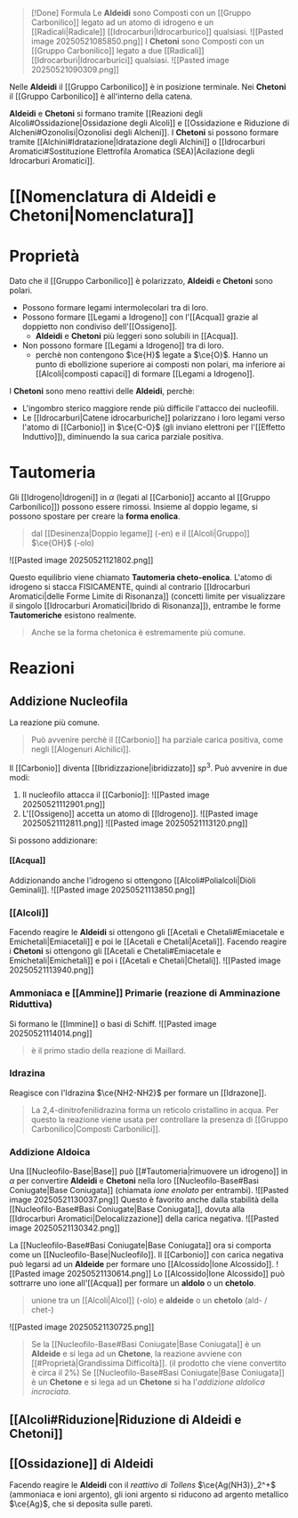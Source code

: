 >[!Done] Formula
>Le **Aldeidi** sono Composti con un [[Gruppo Carbonilico]] legato ad un atomo di idrogeno e un [[Radicali|Radicale]] [[Idrocarburi|Idrocarburico]] qualsiasi.
>![[Pasted image 20250521085850.png]]
>I **Chetoni** sono Composti con un [[Gruppo Carbonilico]] legato a due [[Radicali]] [[Idrocarburi|Idrocarburici]] qualsiasi.
>![[Pasted image 20250521090309.png]]

Nelle **Aldeidi** il [[Gruppo Carbonilico]] è in posizione terminale.
Nei **Chetoni** il [[Gruppo Carbonilico]] è all'interno della catena.

**Aldeidi** e **Chetoni** si formano tramite [[Reazioni degli Alcoli#Ossidazione|Ossidazione degli Alcoli]] e [[Ossidazione e Riduzione di Alcheni#Ozonolisi|Ozonolisi degli Alcheni]].
I **Chetoni** si possono formare tramite [[Alchini#Idratazione|Idratazione degli Alchini]] o [[Idrocarburi Aromatici#Sostituzione Elettrofila Aromatica (SEA)|Acilazione degli Idrocarburi Aromatici]].
# [[Nomenclatura di Aldeidi e Chetoni|Nomenclatura]]

# Proprietà 
Dato che il [[Gruppo Carbonilico]] è polarizzato, **Aldeidi** e **Chetoni** sono polari.
- Possono formare legami intermolecolari tra di loro.
- Possono formare [[Legami a Idrogeno]] con l'[[Acqua]] grazie al doppietto non condiviso dell'[[Ossigeno]].
	- **Aldeidi** e **Chetoni** più leggeri sono solubili in [[Acqua]].
- Non possono formare [[Legami a Idrogeno]] tra di loro.
	- perchè non contengono $\ce{H}$ legate a $\ce{O}$.
Hanno un punto di ebollizione superiore ai composti non polari, ma inferiore ai [[Alcoli|composti capaci]] di formare [[Legami a Idrogeno]].

I **Chetoni** sono meno reattivi delle **Aldeidi**, perchè:
- L'ingombro sterico maggiore rende più difficile l'attacco dei nucleofili.
- Le [[Idrocarburi|Catene idrocarburiche]] polarizzano i loro legami verso l'atomo di [[Carbonio]] in $\ce{C-O}$ (gli inviano elettroni per l'[[Effetto Induttivo]]), diminuendo la sua carica parziale positiva.

# Tautomeria
Gli [[Idrogeno|Idrogeni]] in $\alpha$ (legati al [[Carbonio]] accanto al [[Gruppo Carbonilico]]) possono essere rimossi.
Insieme al doppio legame, si possono spostare per creare la **forma enolica**.
>dal [[Desinenza|Doppio legame]] (-en) e il [[Alcoli|Gruppo]] $\ce{OH}$ (-olo)

![[Pasted image 20250521121802.png]]

Questo equilibrio viene chiamato **Tautomeria cheto-enolica**. 
L'atomo di idrogeno si stacca FISICAMENTE, quindi al contrario [[Idrocarburi Aromatici|delle Forme Limite di Risonanza]] (concetti limite per visualizzare il singolo [[Idrocarburi Aromatici|Ibrido di Risonanza]]), entrambe le forme **Tautomeriche** esistono realmente.
>Anche se la forma chetonica è estremamente più comune.
# Reazioni
## Addizione Nucleofila
La reazione più comune.
>Può avvenire perchè il [[Carbonio]] ha parziale carica positiva, come negli [[Alogenuri Alchilici]].

Il [[Carbonio]] diventa [[Ibridizzazione|ibridizzato]] $sp^3$.
Può avvenire in due modi:
1. Il nucleofilo attacca il [[Carbonio]]:
![[Pasted image 20250521112901.png]]
2. L'[[Ossigeno]] accetta un atomo di [[Idrogeno]].
![[Pasted image 20250521112811.png]]
![[Pasted image 20250521113120.png]]

Si possono addizionare:
#### [[Acqua]]
Addizionando anche l'idrogeno si ottengono [[Alcoli#Polialcoli|Diòli Geminali]].
![[Pasted image 20250521113850.png]]

### [[Alcoli]]
Facendo reagire le **Aldeidi** si ottengono gli [[Acetali e Chetali#Emiacetale e Emichetali|Emiacetali]] e poi le [[Acetali e Chetali|Acetali]].
Facendo reagire i **Chetoni** si ottengono gli [[Acetali e Chetali#Emiacetale e Emichetali|Emichetali]] e poi i [[Acetali e Chetali|Chetali]]. 
![[Pasted image 20250521113940.png]]
### Ammoniaca e [[Ammine]] Primarie (reazione di **Amminazione Riduttiva**)
Si formano le [[Immine]] o basi di Schiff.
![[Pasted image 20250521114014.png]]
>è il primo stadio della reazione di Maillard.




### Idrazina
Reagisce con l'Idrazina $\ce{NH2-NH2}$ per formare un [[Idrazone]].
>La 2,4-dinitrofenilidrazina forma un reticolo cristallino in acqua. Per questo la reazione viene usata per controllare la presenza di [[Gruppo Carbonilico|Composti Carbonilici]].

### Addizione Aldoica
Una [[Nucleofilo-Base|Base]] può [[#Tautomeria|rimuovere un idrogeno]] in $\alpha$ per convertire **Aldeidi** e **Chetoni** nella loro [[Nucleofilo-Base#Basi Coniugate|Base Coniugata]] (chiamata *ione enolato* per entrambi).
![[Pasted image 20250521130037.png]]
Questo è favorito anche dalla stabilità della [[Nucleofilo-Base#Basi Coniugate|Base Coniugata]], dovuta alla [[Idrocarburi Aromatici|Delocalizzazione]] della carica negativa.
![[Pasted image 20250521130342.png]]

La [[Nucleofilo-Base#Basi Coniugate|Base Coniugata]] ora si comporta come un [[Nucleofilo-Base|Nucleofilo]].
Il [[Carbonio]] con carica negativa può legarsi ad un **Aldeide** per formare uno [[Alcossido|Ione Alcossido]].
![[Pasted image 20250521130614.png]]
Lo [[Alcossido|Ione Alcossido]] può sottrarre uno ione all'[[Acqua]] per formare un **aldolo** o un **chetolo**.
>unione tra un [[Alcoli|Alcol]] (-olo) e **aldeide** o un **chetolo** (ald- / chet-)

![[Pasted image 20250521130725.png]]

>Se la [[Nucleofilo-Base#Basi Coniugate|Base Coniugata]] è un **Aldeide** e si lega ad un **Chetone**, la reazione avviene con [[#Proprietà|Grandissima Difficoltà]]. (il prodotto che viene convertito è circa il 2%)
>Se  [[Nucleofilo-Base#Basi Coniugate|Base Coniugata]] è un **Chetone** e si lega ad un **Chetone** si ha l'*addizione aldolica incrociata*.
## [[Alcoli#Riduzione|Riduzione di Aldeidi e Chetoni]]

## [[Ossidazione]] di **Aldeidi**
Facendo reagire le **Aldeidi** con il *reattivo di Tollens* $\ce{Ag(NH3)}_2^+$ (ammoniaca e ioni argento), gli ioni argento si riducono ad argento metallico $\ce{Ag}$, che si deposita sulle pareti.